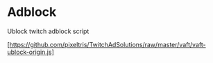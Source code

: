 # Adblock
Ublock twitch adblock script

[https://github.com/pixeltris/TwitchAdSolutions/raw/master/vaft/vaft-ublock-origin.js]
